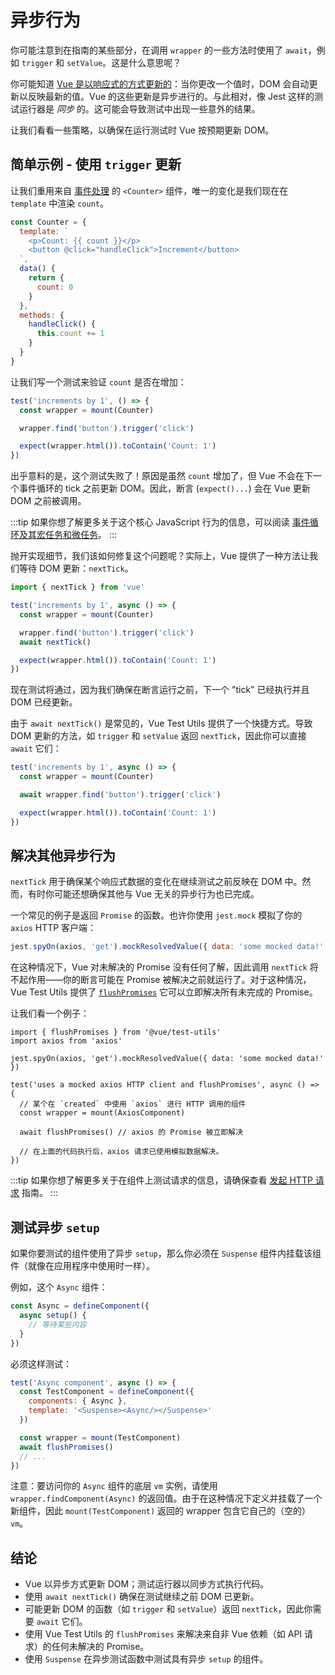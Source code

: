 # 异步行为

你可能注意到在指南的某些部分，在调用 `wrapper` 的一些方法时使用了 `await`，例如 `trigger` 和 `setValue`。这是什么意思呢？

你可能知道 [Vue 是以响应式的方式更新的](https://v3.vuejs.org/guide/change-detection.html#async-update-queue)：当你更改一个值时，DOM 会自动更新以反映最新的值。Vue 的这些更新是异步进行的。与此相对，像 Jest 这样的测试运行器是 _同步_ 的。这可能会导致测试中出现一些意外的结果。

让我们看看一些策略，以确保在运行测试时 Vue 按预期更新 DOM。

## 简单示例 - 使用 `trigger` 更新

让我们重用来自 [事件处理](../essentials/event-handling) 的 `<Counter>` 组件，唯一的变化是我们现在在 `template` 中渲染 `count`。

```js
const Counter = {
  template: `
    <p>Count: {{ count }}</p>
    <button @click="handleClick">Increment</button>
  `,
  data() {
    return {
      count: 0
    }
  },
  methods: {
    handleClick() {
      this.count += 1
    }
  }
}
```

让我们写一个测试来验证 `count` 是否在增加：

```js
test('increments by 1', () => {
  const wrapper = mount(Counter)

  wrapper.find('button').trigger('click')

  expect(wrapper.html()).toContain('Count: 1')
})
```

出乎意料的是，这个测试失败了！原因是虽然 `count` 增加了，但 Vue 不会在下一个事件循环的 tick 之前更新 DOM。因此，断言 (`expect()...`) 会在 Vue 更新 DOM 之前被调用。

:::tip
如果你想了解更多关于这个核心 JavaScript 行为的信息，可以阅读 [事件循环及其宏任务和微任务](https://javascript.info/event-loop#macrotasks-and-microtasks)。
:::

抛开实现细节，我们该如何修复这个问题呢？实际上，Vue 提供了一种方法让我们等待 DOM 更新：`nextTick`。

```js {1,7}
import { nextTick } from 'vue'

test('increments by 1', async () => {
  const wrapper = mount(Counter)

  wrapper.find('button').trigger('click')
  await nextTick()

  expect(wrapper.html()).toContain('Count: 1')
})
```

现在测试将通过，因为我们确保在断言运行之前，下一个 "tick" 已经执行并且 DOM 已经更新。

由于 `await nextTick()` 是常见的，Vue Test Utils 提供了一个快捷方式。导致 DOM 更新的方法，如 `trigger` 和 `setValue` 返回 `nextTick`，因此你可以直接 `await` 它们：

```js {4}
test('increments by 1', async () => {
  const wrapper = mount(Counter)

  await wrapper.find('button').trigger('click')

  expect(wrapper.html()).toContain('Count: 1')
})
```

## 解决其他异步行为

`nextTick` 用于确保某个响应式数据的变化在继续测试之前反映在 DOM 中。然而，有时你可能还想确保其他与 Vue 无关的异步行为也已完成。

一个常见的例子是返回 `Promise` 的函数。也许你使用 `jest.mock` 模拟了你的 `axios` HTTP 客户端：

```js
jest.spyOn(axios, 'get').mockResolvedValue({ data: 'some mocked data!' })
```

在这种情况下，Vue 对未解决的 Promise 没有任何了解，因此调用 `nextTick` 将不起作用——你的断言可能在 Promise 被解决之前就运行了。对于这种情况，Vue Test Utils 提供了 [`flushPromises`](../../api/#flushPromises) 它可以立即解决所有未完成的 Promise。

让我们看一个例子：

```js{1,12}
import { flushPromises } from '@vue/test-utils'
import axios from 'axios'

jest.spyOn(axios, 'get').mockResolvedValue({ data: 'some mocked data!' })

test('uses a mocked axios HTTP client and flushPromises', async () => {
  // 某个在 `created` 中使用 `axios` 进行 HTTP 调用的组件
  const wrapper = mount(AxiosComponent)

  await flushPromises() // axios 的 Promise 被立即解决

  // 在上面的代码执行后，axios 请求已使用模拟数据解决。
})
```

:::tip
如果你想了解更多关于在组件上测试请求的信息，请确保查看 [发起 HTTP 请求](http-requests.md) 指南。
:::

## 测试异步 `setup`

如果你要测试的组件使用了异步 `setup`，那么你必须在 `Suspense` 组件内挂载该组件（就像在应用程序中使用时一样）。

例如，这个 `Async` 组件：

```js
const Async = defineComponent({
  async setup() {
    // 等待某些内容
  }
})
```

必须这样测试：

```js
test('Async component', async () => {
  const TestComponent = defineComponent({
    components: { Async },
    template: '<Suspense><Async/></Suspense>'
  })

  const wrapper = mount(TestComponent)
  await flushPromises()
  // ...
})
```

注意：要访问你的 `Async` 组件的底层 `vm` 实例，请使用 `wrapper.findComponent(Async)` 的返回值。由于在这种情况下定义并挂载了一个新组件，因此 `mount(TestComponent)` 返回的 wrapper 包含它自己的（空的）`vm`。

## 结论

- Vue 以异步方式更新 DOM；测试运行器以同步方式执行代码。
- 使用 `await nextTick()` 确保在测试继续之前 DOM 已更新。
- 可能更新 DOM 的函数（如 `trigger` 和 `setValue`）返回 `nextTick`，因此你需要 `await` 它们。
- 使用 Vue Test Utils 的 `flushPromises` 来解决来自非 Vue 依赖（如 API 请求）的任何未解决的 Promise。
- 使用 `Suspense` 在异步测试函数中测试具有异步 `setup` 的组件。
